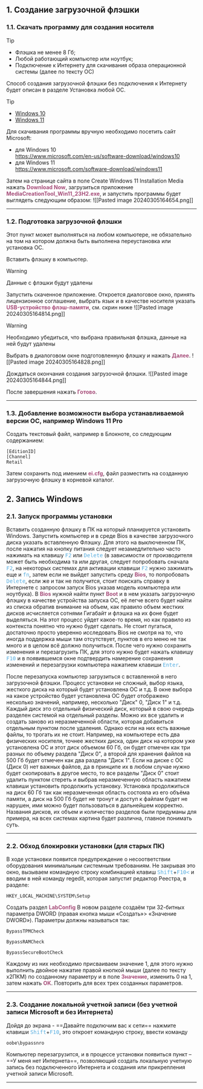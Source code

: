 ## 1. Создание загрузочной флэшки

### 1.1. Скачать программу для создания носителя
>[!TIP]
> - Флэшка не менее 8 Гб;
> - Любой работающий компьютер или ноутбук;
> - Подключение к Интернету для скачивания образа операционной системы (далее по тексту ОС)

Способ создания загрузочной флэшки без подключения к Интернету будет описан в разделе Установка любой ОС.

>[!TIP]
>- [Windows 10](https://go.microsoft.com/fwlink/?LinkId=691209)
>- [Windows 11](https://go.microsoft.com/fwlink/?linkid=2156295)

Для скачивания программы вручную необходимо посетить сайт Microsoft:<br>
- для Windows 10<br>
https://www.microsoft.com/en-us/software-download/windows10<br>
- для Windows 11<br>
https://www.microsoft.com/software-download/windows11<br>

Затем на странице сайта в поле Create Windows 11 Installation Media нажать <span style="color:#a64d79">**Download Now**</span>, загрузиться приложение <span style="color:#a64d79">**MediaCreationTool_Win11_23H2.exe**</span>, и запустить программы будет выглядеть следующим образом:
![[Pasted image 20240305164654.png]]
___
### 1.2. Подготовка загрузочной флэшки
Этот пункт может выполняться на любом компьютере, не обязательно на том на котором должна быть выполнена переустановка или установка ОС.

Вставить флэшку в компьютер.
>[!WARNING]
>Данные с флэшки будут удалены

Запустить скаченное приложение. Откроется диалоговое окно, принять лицензионное соглашение, выбрать язык и в качестве носителя указать <span style="color:#a64d79">**USB-устройство флэш-памяти**</span>, см. скрин ниже
![[Pasted image 20240305164814.png]]

>[!WARNING]  
>Необходимо убедиться, что выбрана правильная флэшка, данные на ней будут удалены

Выбрать в диалоговом окне подготовленную флэшку и нажать <span style="color:#a64d79">**Далее**</span>.
![[Pasted image 20240305164828.png]]

Дождаться окончания создания загрузочной флэшки.
![[Pasted image 20240305164844.png]]

После завершения нажать <span style="color:#a64d79">**Готово**</span>.
___
### 1.3. Добавление возможности выбора устанавливаемой версии ОС, например Windows 11 Pro

Создать текстовый файл, например в Блокноте, со следующим содержанием:
```
[EditionID]
[Channel]
Retail
```
Затем сохранить под имением <span style="color:#a64d79">**ei.cfg**</span>, файл разместить на созданную загрузочную флэшку в корневой каталог.
## 2. Запись Windows
### 2.1. Запуск программы установки
Вставить созданную флэшку в ПК на который планируется установить Windows. Запустить компьютер и в среде Bios в качестве загрузочного диска указать вставленную Флэшку. Для этого на выключенном ПК, после нажатия на кнопку питания следует незамедлительно часто нажимать на клавишу <kbd><span style="color:#59afe1">F2</kbd> или <kbd><span style="color:#59afe1">Delete</kbd> (в зависимости от производителя может быть необходима та или другая, следует попробовать сначала <kbd><span style="color:#59afe1">F2</kbd>, на некоторых системах для активации клавиши <kbd><span style="color:#59afe1">F2</span></kbd> нужно зажимать еще и <kbd><span style="color:#59afe1">fn</kbd>, затем если не выйдет запустить среду <span style="color:#a64d79">**Bios**</span>, то попробовать <kbd><span style="color:#59afe1">Delete</kbd>, если же и так не получится, стоит поискать справку в Интернете с запросом запуск Bios указав модель компьютера или ноутбука). В <span style="color:#a64d79">**Bios**</span> нужной найти пункт <span style="color:#a64d79">**Boot**</span> и в нем указать загрузочную флэшку в качестве устройства запуска ОС, её легче всего будет найти из списка обратив внимание на объем, как правило объем жестких дисков исчисляется сотнями Гигабайт и флэшка на их фоне будет выделяться. На этот процесс уйдет какое-то время, но как правило из контекста понятно что нужно будет сделать. Не стоит пугаться, достаточно просто уверенно исследовать Bios не смотря на то, что иногда поддержка мыши там отсутствует, пунктов в его меню не так много и в целом всё должно получиться. После чего нужно сохранить изменения и перезагрузить ПК, для этого нужно будет нажать клавишу <kbd><span style="color:#59afe1">F10</kbd> и в появившемся окне подтвердить намерение сохранения изменений и перезагрузки компьютера нажатием клавиши <kbd><span style="color:#59afe1">Enter</kbd>.

После перезапуска компьютер загрузиться с вставленной в него загрузочной флэшки. Процесс установки не сложный, выбор языка, жесткого диска на который будет установлена ОС и т.д. В окне выбора на какое устройство будет установлена ОС будет отображено несколько значений, например, несколько "Диск" 0, "Диск 1" и т.д. Каждый диск это отдельный физический диск, который в свою очередь разделен системой на отдельный разделы. Можно их все удалить и создать заново из неразмеченной области, которая добавиться отдельным пунктом после удаления. Однако если на них есть важные файлы, то трогать их не стоит. Например, на компьютере есть два физических носителя, точнее жестких диска, один диск на котором уже установлена ОС и этот диск объемом 60 Гб, он будет отмечен как три разных по объему раздела "Диск 0", а второй для хранения файлов на 500 Гб будет отмечен как два раздела "Диск 1". Если на диске с ОС (Диск 0) нет важных файлов, да в принципе их в любом случае нужно будет скопировать в другое место, то все разделы "Диск 0" стоит удалить пунктом стереть и выбрав неразмеченную область нажатием клавиши установить продолжить установку. Установка продолжиться на диск 60 Гб так как неразмеченная область состояла из его объёма памяти, а диск на 500 Гб будет не тронут и доступ к файлам будет не нарушен, ими можно будет пользоваться в дальнейшем корректно. Названия дисков, их объем и количество разделов были придуманы для примера, на всех системах картина будет различна, главное понимать суть.
___
### 2.2. Обход блокировки установки (для старых ПК)
В ходе установки появится предупреждение о несоответствии оборудования минимальным системным требованиям. Не закрывая это окно, вызываем командную строку комбинацией клавиш <kbd><span style="color:#59afe1">Shift</kbd>+<kbd><span style="color:#59afe1">F10<</kbd> и вводим в ней команду regedit, которая запустит редактор Реестра, в разделе:
```
HKEY_LOCAL_MACHINE\SYSTEM\Setup
```

Создать раздел <span style="color:#a64d79">**LabConfig**</span>
В новом разделе создаём три 32-битных параметра DWORD
(правая кнопка мыши «Создать»> «Значение DWORD»).
Параметры должны называться так: 
```
BypassTPMCheck
```
```
BypassRAMCheck
```
```
BypassSecureBootCheck
```

Каждому из них необходимо присваиваем значение 1, для этого нужно выполнить двойное нажатие правой кнопкой мыши (далее по тексту х2ПКМ) по созданному параметру и в поле <span style="color:#a64d79">**Значение**</span>, изменить 0 на 1, затем нажать <span style="color:#a64d79">**OK**</span>. Повторить для всех трех созданных параметров.
___
### 2.3. Создание локальной учетной записи (без учетной записи Microsoft и без Интернета)
Дойдя до экрана - ==Давайте подключим вас к сети== нажмите
клавиши <kbd><span style="color:#59afe1">Shift</span></kbd>+<kbd><span style="color:#59afe1">F10</span></kbd>, это откроет командную строку, ввести команду
```
oobe\bypassnro
```
Компьютер перезагрузится, и в процессе установки появиться
пункт – ==У меня нет Интернета==, позволяющий создать локальную
учетную запись без подключенного Интернета и создания или прикрепления учетной записи Microsoft.
___
